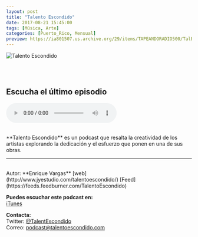 ```yaml
---
layout: post
title: "Talento Escondido"
date: 2017-08-21 15:45:00
tags: [Música, Arte]
categories: [Puerto_Rico, Mensual]
preview: https://ia801507.us.archive.org/29/items/TAPEANDORADIO500/TalEsc_podcast%20300-%20Enrique%20Vargas.jpg
---
```


![Talento Escondido](https://ia801507.us.archive.org/29/items/TAPEANDORADIO500/TalEsc_podcast%20500-%20Enrique%20Vargas.jpg)

<br/>
<br/>

## Escucha el último episodio

<!--reproductor-feed=https://feeds.feedburner.com/TalentoEscondido-->
<!--reproductor-start-->
<audio id="audio" preload="auto" controls="" src="http://feedproxy.google.com/~r/TalentoEscondido/~5/FlM0hWQJ-Ds/talesc_t02_t06.mp3"></audio>
<!--reproductor-end-->

<br/>  
**Talento Escondido** es un podcast que resalta la creatividad de los artistas explorando la dedicación y el esfuerzo que ponen en una de sus obras.

_ _ _

<br>
Autor: **Enrique Vargas**   
[web](http://www.jyestudio.com/talentoescondido/)  
[Feed](https://feeds.feedburner.com/TalentoEscondido)  


**Puedes escuchar este podcast en:**   
[iTunes](https://itunes.apple.com/us/podcast/talento-escondido/id1123788225)  

**Contacta:**  
Twitter: [@TalentEscondido](https://twitter.com/TalentEscondido)  
Correo: [podcast@talentoescondido.com](mailto:podcast@talentoescondido.com)   

